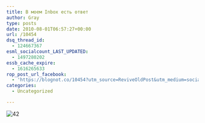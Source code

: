 ```yaml
---
title: В моем Inbox есть ответ
author: Gray
type: posts
date: 2010-08-01T06:57:27+00:00
url: /10454
dsq_thread_id:
  - 124667367
esml_socialcount_LAST_UPDATED:
  - 1497280202
essb_cache_expire:
  - 1616265633
rop_post_url_facebook:
  - 'https://blognot.co/10454?utm_source=ReviveOldPost&utm_medium=social&utm_campaign=ReviveOldPost'
categories:
  - Uncategorized

---
```








<img src="https://i1.wp.com/img.skitch.com/20100731-x6ajatuhne419bmjgb56qqu4j7.png?w=740" alt="42" data-recalc-dims="1" />